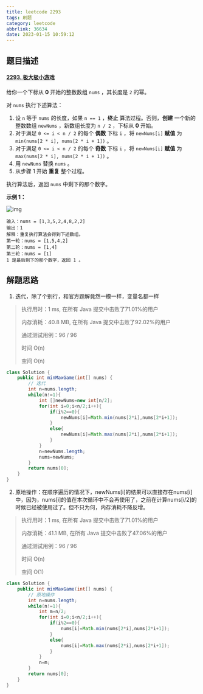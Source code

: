 ```yaml
---
title: leetcode 2293
tags: 刷题
category: leetcode
abbrlink: 36634
date: 2023-01-15 10:59:12
---
```


## 题目描述

#### [2293. 极大极小游戏](https://leetcode.cn/problems/min-max-game/)



给你一个下标从 **0** 开始的整数数组 `nums` ，其长度是 `2` 的幂。

对 `nums` 执行下述算法：

1. 设 `n` 等于 `nums` 的长度，如果 `n == 1` ，**终止** 算法过程。否则，**创建** 一个新的整数数组 `newNums` ，新数组长度为 `n / 2` ，下标从 **0** 开始。
2. 对于满足 `0 <= i < n / 2` 的每个 **偶数** 下标 `i` ，将 `newNums[i]` **赋值** 为 `min(nums[2 * i], nums[2 * i + 1])` 。
3. 对于满足 `0 <= i < n / 2` 的每个 **奇数** 下标 `i` ，将 `newNums[i]` **赋值** 为 `max(nums[2 * i], nums[2 * i + 1])` 。
4. 用 `newNums` 替换 `nums` 。
5. 从步骤 1 开始 **重复** 整个过程。

执行算法后，返回 `nums` 中剩下的那个数字。

 

**示例 1：**

![img](https://cdn.jsdelivr.net/gh/Kong-PR/Typora-picture@latest/img/example1drawio-1.png)

```
输入：nums = [1,3,5,2,4,8,2,2]
输出：1
解释：重复执行算法会得到下述数组。
第一轮：nums = [1,5,4,2]
第二轮：nums = [1,4]
第三轮：nums = [1]
1 是最后剩下的那个数字，返回 1 。
```



## 解题思路

1. 迭代，除了个别行，和官方题解竟然一模一样，变量名都一样

> 执行用时：1 ms, 在所有 Java 提交中击败了71.01%的用户
>
> 内存消耗：40.8 MB, 在所有 Java 提交中击败了92.02%的用户
>
> 通过测试用例：96 / 96
>
> 时间 O(n)
>
> 空间 O(n)

```java
class Solution {
    public int minMaxGame(int[] nums) {
        // 迭代
        int n=nums.length;
        while(n!=1){
            int []newNums=new int[n/2];
            for(int i=0;i<n/2;i++){
                if(i%2==0){
                    newNums[i]=Math.min(nums[2*i],nums[2*i+1]);
                }
                else{
                    newNums[i]=Math.max(nums[2*i],nums[2*i+1]);
                }
            }
            n=newNums.length;
            nums=newNums;
        }
        return nums[0];
    }
}
```

2. 原地操作：在顺序遍历的情况下，newNums[i]的结果可以直接存在nums[i]中，因为，nums[i]的值在本次循环中不会再使用了，之前在计算nums[i/2]的时候已经被使用过了。但不只为何，内存消耗不降反增。

> 执行用时：1 ms, 在所有 Java 提交中击败了71.01%的用户
>
> 内存消耗：41.1 MB, 在所有 Java 提交中击败了47.06%的用户
>
> 通过测试用例：96 / 96
>
> 时间 O(n)
>
> 空间 O(1)

```java
class Solution {
    public int minMaxGame(int[] nums) {
        // 原地操作
        int n=nums.length;
        while(n!=1){
            int m=n/2;
            for(int i=0;i<n/2;i++){
                if(i%2==0){
                    nums[i]=Math.min(nums[2*i],nums[2*i+1]);
                }
                else{
                    nums[i]=Math.max(nums[2*i],nums[2*i+1]);
                }
            }
            n=m;
        }
        return nums[0];
    }
}
```

